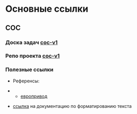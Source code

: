 # Основные ссылки

## COC

### Доска задач [coc-v1](https://github.com/orgs/zyryanov-and-co/projects/1)
### Репо проекта [coc-v1](https://github.com/zyryanov-and-co/coc-v1)

### Полезные ссылки
* Референсы:

* * [европривод](https://evroprivod.ru/catalogue/f_fa/descriptions)

* [ссылка](https://docs.github.com/github/writing-on-github/getting-started-with-writing-and-formatting-on-github/basic-writing-and-formatting-syntax) на документацию по форматированию текста
<!--

**Here are some ideas to get you started:**

🙋‍♀️ A short introduction - what is your organization all about?
🌈 Contribution guidelines - how can the community get involved?
👩‍💻 Useful resources - where can the community find your docs? Is there anything else the community should know?
🍿 Fun facts - what does your team eat for breakfast?
🧙 Remember, you can do mighty things with the power of [Markdown](https://docs.github.com/github/writing-on-github/getting-started-with-writing-and-formatting-on-github/basic-writing-and-formatting-syntax)
-->
